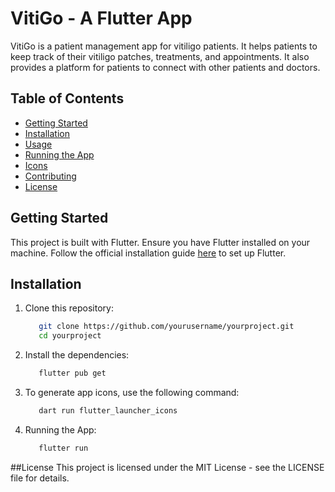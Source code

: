 # VitiGo - A Flutter App

VitiGo is a patient management app for vitiligo patients. It helps patients to keep track of their vitiligo patches, treatments, and appointments. It also provides a platform for patients to connect with other patients and doctors.

## Table of Contents

- [Getting Started](#getting-started)
- [Installation](#installation)
- [Usage](#usage)
- [Running the App](#running-the-app)
- [Icons](#icons)
- [Contributing](#contributing)
- [License](#license)

## Getting Started

This project is built with Flutter. Ensure you have Flutter installed on your machine. Follow the official installation guide [here](https://flutter.dev/docs/get-started/install) to set up Flutter.

## Installation

1. Clone this repository:
   ```bash
      git clone https://github.com/yourusername/yourproject.git
      cd yourproject
   ```
2. Install the dependencies:
   ```bash
      flutter pub get
   ```
3. To generate app icons, use the following command:
   ```bash
      dart run flutter_launcher_icons
   ```
4. Running the App:
   ```bash
      flutter run
   ```
##License
This project is licensed under the MIT License - see the LICENSE file for details.